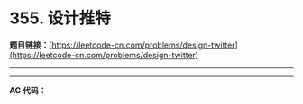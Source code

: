 # 355. 设计推特

**题目链接：**[https://leetcode-cn.com/problems/design-twitter](https://leetcode-cn.com/problems/design-twitter)

---

<Cards card="leetcode_355_design-twitter"></Cards>

---

**AC 代码：**

```java

```